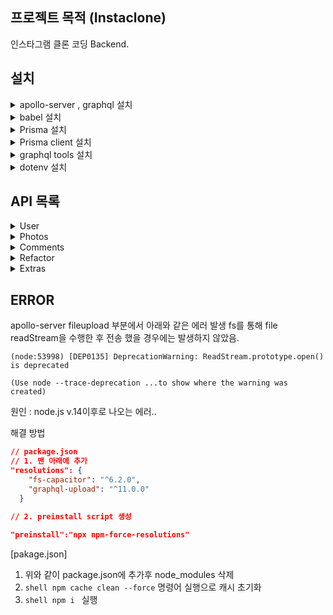## 프로젝트 목적 (Instaclone)

인스타그램 클론 코딩 Backend.

## 설치
<details>
<summary>apollo-server , graphql 설치 </summary>
  
```Shell
# NPM
npm install apollo-server graphql

# yarn
yarn add apollo-server graphql
```
</details>
<details>
<summary>babel 설치 </summary>

```Shell
# NPM 
npm install --save-dev @babel/core
npm install @babel/preset-env @babel/node --save-dev


# yarn
yarn add --save-dev @babel/core
yarn add @babel/preset-env @babel/node --save-dev
```
</details>

<details>
<summary>Prisma 설치 </summary>

```Shell
# NPM
npm install prisma -D

# yarn
yarn add prisma -D
```
</details>

<details>
<summary>Prisma client 설치 </summary>

```Shell
# NPM 
npm install @prisma/client

# yarn
yarn add @prisma/client
```
</details>

<details>
<summary>graphql tools 설치 </summary>

```Shell
# NPM
npm i graphql-tools

# yarn
yarn add graphql-tools]
```
</details>

<details>
<summary>dotenv 설치</summary>

```Shell
# NPM 
npm i dotenv

# yarn
yarn add dotenv
```
</details>

## API 목록
<details>
  <summary>User</summary>

-   [X] Create Account
-   [X] See Profile
-   [X] Login
-   [X] Edit Profile
-   [X] CHange Avatar (Image Upload)
-   [x] Follow User
-   [x] Unfollow User
-   [x] See Followers with Paginataion
-   [x] See Follwing with Paginataion
-   [x] Computed Fields
-   [x] Search Users

</details>
<details>
<summary>Photos</summary>

-   [X] Upload Photo (Parse #)
-   [X] See Photo
-   [x] See Hashtags
-   [x] Search Photos
-   [x] Edit Photo
-   [x] Like / Unlike Photo
-   [x] See Photo Likes
-   [ ] See Photo Comments
-   [x] See Feed
-   [X] Is Mine (Delte Photo)

</details>
<details>
<summary>Comments</summary>

-   [X] Comment on Photo
-   [X] Edit Comment
-   [X] Delete Comment (Is Mine)
</details>
<details>
<summary>Refactor</summary>
  
-   [x] Mutation Responses
  
</details>
<details>
<summary>Extras</summary>
  
-   [ ] S3 Image Upload

</details>

## ERROR
apollo-server fileupload 부분에서 아래와 같은 에러 발생
fs를 통해 file readStream을 수행한 후 전송 했을 경우에는 발생하지 않았음.
```shell
(node:53998) [DEP0135] DeprecationWarning: ReadStream.prototype.open() is deprecated

(Use node --trace-deprecation ...to show where the warning was created)
```
원인 : node.js v.14이후로 나오는 에러..

해결 방법
```json
// package.json
// 1. 맨 아래에 추가 
"resolutions": {
    "fs-capacitor": "^6.2.0",
    "graphql-upload": "^11.0.0"
  }
  
// 2. preinstall script 생성 

"preinstall":"npx npm-force-resolutions"
``` 
[pakage.json]
1. 위와 같이 package.json에 추가후 node_modules 삭제
2. ```shell npm cache clean --force``` 명령어 실행으로 캐시 초기화
3. ```shell npm i ``` 실행
